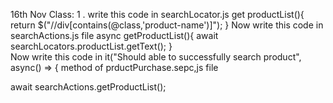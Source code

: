 16th Nov Class:
1 . write this code in searchLocator.js
get productList(){
        return $("//div[contains(@class,'product-name')]");
    }
Now write this code in searchActions.js file 
  async getProductList(){
        await searchLocators.productList.getText();
    }  
Now write this code in it("Should able to successfully search product", async() => { method of prductPurchase.sepc,js file 


 await searchActions.getProductList();     